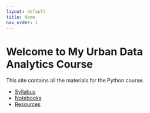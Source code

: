 ```yaml
---
layout: default
title: Home
nav_order: 1
---
```


# Welcome to My Urban Data Analytics Course

This site contains all the materials for the Python course.

- [Syllabus](SYLLABUS.md)
- [Notebooks](notebooks/)
- [Resources](resources/)
